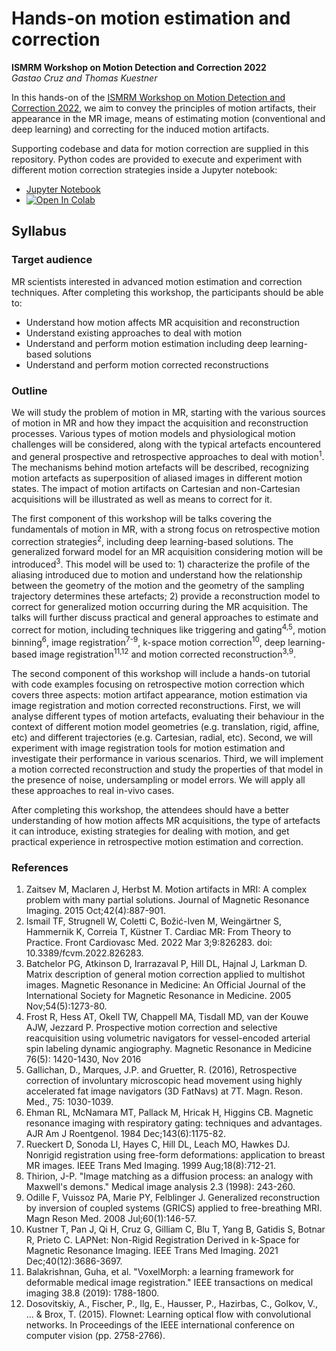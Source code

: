 # Hands-on motion estimation and correction
**ISMRM Workshop on Motion Detection and Correction 2022**<br/>
*Gastao Cruz and Thomas Kuestner*<br/>

In this hands-on of the [ISMRM Workshop on Motion Detection and Correction 2022](https://www.ismrm.org/workshops/2022/Motion/), we aim to convey the principles of motion artifacts, their appearance in the MR image, means of estimating motion (conventional and deep learning) and correcting for the induced motion artifacts.

Supporting codebase and data for motion correction are supplied in this repository. Python codes are provided to execute and experiment with different motion correction strategies inside a Jupyter notebook:
- [Jupyter Notebook](https://github.com/lab-midas/ismrm-moco-workshop/blob/master/HandsOn_ISMRM_MoCo_Workshop.ipynb)
- <a href="https://colab.research.google.com/github/lab-midas/ismrm-moco-workshop/blob/master/HandsOn_ISMRM_MoCo_Workshop.ipynb" target="_parent"><img src="https://colab.research.google.com/assets/colab-badge.svg" alt="Open In Colab"></a>


## Syllabus
### Target audience
MR scientists interested in advanced motion estimation and correction techniques. After completing this workshop, the participants should be able to:
-	Understand how motion affects MR acquisition and reconstruction
-	Understand existing approaches to deal with motion
-	Understand and perform motion estimation including deep learning-based solutions
-	Understand and perform motion corrected reconstructions

### Outline
We will study the problem of motion in MR, starting with the various sources of motion in MR and how they impact the acquisition and reconstruction processes. Various types of motion models and physiological motion challenges will be considered, along with the typical artefacts encountered and general prospective and retrospective approaches to deal with motion<sup>1</sup>. The mechanisms behind motion artefacts will be described, recognizing motion artefacts as superposition of aliased images in different motion states. The impact of motion artifacts on Cartesian and non-Cartesian acquisitions will be illustrated as well as means to correct for it.

The first component of this workshop will be talks covering the fundamentals of motion in MR, with a strong focus on retrospective motion correction strategies<sup>2</sup>, including deep learning-based solutions. The generalized forward model for an MR acquisition considering motion will be introduced<sup>3</sup>. This model will be used to: 1) characterize the profile of the aliasing introduced due to motion and understand how the relationship between the geometry of the motion and the geometry of the sampling trajectory determines these artefacts; 2) provide a reconstruction model to correct for generalized motion occurring during the MR acquisition. The talks will further discuss practical and general approaches to estimate and correct for motion, including techniques like triggering and gating<sup>4,5</sup>, motion binning<sup>6</sup>, image registration<sup>7-9</sup>, k-space motion correction<sup>10</sup>, deep learning-based image registration<sup>11,12</sup> and motion corrected reconstruction<sup>3,9</sup>.

The second component of this workshop will include a hands-on tutorial with code examples focusing on retrospective motion correction which covers three aspects: motion artifact appearance, motion estimation via image registration and motion corrected reconstructions. First, we will analyse different types of motion artefacts, evaluating their behaviour in the context of different motion model geometries (e.g. translation, rigid, affine, etc) and different trajectories (e.g. Cartesian, radial, etc). Second, we will experiment with image registration tools for motion estimation and investigate their performance in various scenarios. Third, we will implement a motion corrected reconstruction and study the properties of that model in the presence of noise, undersampling or model errors. We will apply all these approaches to real in-vivo cases.

After completing this workshop, the attendees should have a better understanding of how motion affects MR acquisitions, the type of artefacts it can introduce, existing strategies for dealing with motion, and get practical experience in retrospective motion estimation and correction. 

### References
1. Zaitsev M, Maclaren J, Herbst M. Motion artifacts in MRI: A complex problem with many partial solutions. Journal of Magnetic Resonance Imaging. 2015 Oct;42(4):887-901.
2. Ismail TF, Strugnell W, Coletti C, Božić-Iven M, Weingärtner S, Hammernik K, Correia T, Küstner T. Cardiac MR: From Theory to Practice. Front Cardiovasc Med. 2022 Mar 3;9:826283. doi: 10.3389/fcvm.2022.826283.
3. Batchelor PG, Atkinson D, Irarrazaval P, Hill DL, Hajnal J, Larkman D. Matrix description of general motion correction applied to multishot images. Magnetic Resonance in Medicine: An Official Journal of the International Society for Magnetic Resonance in Medicine. 2005 Nov;54(5):1273-80.
4. Frost R, Hess AT, Okell TW, Chappell MA, Tisdall MD, van der Kouwe AJW, Jezzard P. Prospective motion correction and selective reacquisition using volumetric navigators for vessel-encoded arterial spin labeling dynamic angiography. Magnetic Resonance in Medicine 76(5): 1420-1430, Nov 2016
5. Gallichan, D., Marques, J.P. and Gruetter, R. (2016), Retrospective correction of involuntary microscopic head movement using highly accelerated fat image navigators (3D FatNavs) at 7T. Magn. Reson. Med., 75: 1030-1039.
6. Ehman RL, McNamara MT, Pallack M, Hricak H, Higgins CB. Magnetic resonance imaging with respiratory gating: techniques and advantages. AJR Am J Roentgenol. 1984 Dec;143(6):1175-82.
7. Rueckert D, Sonoda LI, Hayes C, Hill DL, Leach MO, Hawkes DJ. Nonrigid registration using free-form deformations: application to breast MR images. IEEE Trans Med Imaging. 1999 Aug;18(8):712-21.
8. Thirion, J-P. "Image matching as a diffusion process: an analogy with Maxwell's demons." Medical image analysis 2.3 (1998): 243-260.
9. Odille F, Vuissoz PA, Marie PY, Felblinger J. Generalized reconstruction by inversion of coupled systems (GRICS) applied to free-breathing MRI. Magn Reson Med. 2008 Jul;60(1):146-57.
10. Kustner T, Pan J, Qi H, Cruz G, Gilliam C, Blu T, Yang B, Gatidis S, Botnar R, Prieto C. LAPNet: Non-Rigid Registration Derived in k-Space for Magnetic Resonance Imaging. IEEE Trans Med Imaging. 2021 Dec;40(12):3686-3697.
11. Balakrishnan, Guha, et al. "VoxelMorph: a learning framework for deformable medical image registration." IEEE transactions on medical imaging 38.8 (2019): 1788-1800.
12. Dosovitskiy, A., Fischer, P., Ilg, E., Hausser, P., Hazirbas, C., Golkov, V., ... & Brox, T. (2015). Flownet: Learning optical flow with convolutional networks. In Proceedings of the IEEE international conference on computer vision (pp. 2758-2766).
